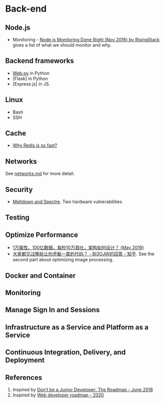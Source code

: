 # Back-end

## Node.js
* Monitoring - [Node.js Monitoring Done Right (Nov 2016) by RisingStack](https://medium.com/hackernoon/node-js-monitoring-done-right-70418ecbbff9) gives a list of what we should monitor and why.

## Backend frameworks
* [Web.py]() in Python
* [Flask] in Python
* [Express.js] in JS.

## Linux
* Bash
* SSH

## Cache
* [Why Redis is so fast?](https://zhuanlan.zhihu.com/p/57089960)

## Networks
See [networks.md](./networks.md) for more detail.

## Security
- [Meltdown and Spectre](https://spectreattack.com/). Two hardware vulnerabilities

## Testing

## Optimize Performance
* [1万属性，100亿数据，每秒10万吞吐，架构如何设计？ (May 2019)](https://mp.weixin.qq.com/s?__biz=MzI1NDQ3MjQxNA==&mid=2247489011&idx=1&sn=1b99b5801d0cec32d10c288e5bad4397&chksm=e9c5ec42deb265546d67ec2dee678fbd64607a417328b1925ca96bd6d1cf695341df385a5737&scene=21#wechat_redirect)
* [大家都见过哪些让你虎躯一震的代码？ - BI3OJW的回答 - 知乎](https://www.zhihu.com/question/287421003/answer/528275532). See the second part about optimizing image processing.


## Docker and Container

## Monitoring

## Manage Sign In and Sessions

## Infrastructure as a Service and Platform as a Service

## Continuous Integration, Delivery, and Deployment


## References
1. Inspired by [Don’t be a Junior Developer: The Roadmap - June 2018](https://zerotomastery.io/blog/dont-be-a-junior-developer-the-roadmap/?utm_source=medium&utm_medium=dont-be-junior-the-roadmap)
2. Inspired by [Web developer roadmap - 2020](https://github.com/kamranahmedse/developer-roadmap)